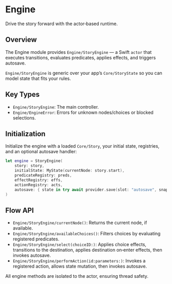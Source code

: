 # Engine

Drive the story forward with the actor‑based runtime.

## Overview

The Engine module provides ``Engine/StoryEngine`` — a Swift `actor` that executes transitions, evaluates predicates, applies effects, and triggers autosave.

``Engine/StoryEngine`` is generic over your app’s ``Core/StoryState`` so you can model state that fits your rules.

## Key Types

- ``Engine/StoryEngine``: The main controller.
- ``Engine/EngineError``: Errors for unknown nodes/choices or blocked selections.

## Initialization

Initialize the engine with a loaded ``Core/Story``, your initial state, registries, and an optional autosave handler:

```swift
let engine = StoryEngine(
    story: story,
    initialState: MyState(currentNode: story.start),
    predicateRegistry: preds,
    effectRegistry: effs,
    actionRegistry: acts,
    autosave: { state in try await provider.save(slot: "autosave", snapshot: .init(storyID: story.metadata.id, state: state)) }
)
```

## Flow API

- ``Engine/StoryEngine/currentNode()``: Returns the current node, if available.
- ``Engine/StoryEngine/availableChoices()``: Filters choices by evaluating registered predicates.
- ``Engine/StoryEngine/select(choiceID:)``: Applies choice effects, transitions to the destination, applies destination on‑enter effects, then invokes autosave.
- ``Engine/StoryEngine/performAction(id:parameters:)``: Invokes a registered action, allows state mutation, then invokes autosave.

All engine methods are isolated to the actor, ensuring thread safety.

